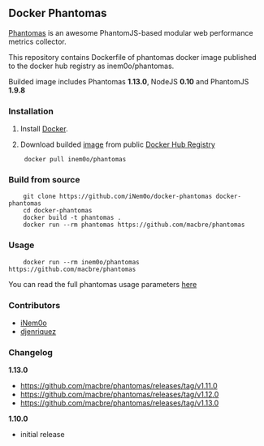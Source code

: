 ## Docker Phantomas

[Phantomas](https://github.com/macbre/phantomas) is an awesome PhantomJS-based modular web performance metrics collector.

This repository contains Dockerfile of phantomas docker image published to the docker hub registry as inem0o/phantomas. 

Builded image includes Phantomas **1.13.0**, NodeJS **0.10** and PhantomJS **1.9.8**
    
### Installation

1. Install [Docker](https://docs.docker.com/installation/#installation).

2. Download builded [image](https://registry.hub.docker.com/u/inem0o/phantomas/) from public [Docker Hub Registry](https://registry.hub.docker.com/) 

        docker pull inem0o/phantomas

### Build from source

		git clone https://github.com/iNem0o/docker-phantomas docker-phantomas
		cd docker-phantomas
		docker build -t phantomas .
	    docker run --rm phantomas https://github.com/macbre/phantomas

### Usage

    	docker run --rm inem0o/phantomas https://github.com/macbre/phantomas

You can read the full phantomas usage parameters [here](https://github.com/macbre/phantomas#parameters)



### Contributors

* [iNem0o](https://github.com/iNem0o)
* [djenriquez](https://github.com/djenriquez)


### Changelog

**1.13.0**
- https://github.com/macbre/phantomas/releases/tag/v1.11.0
- https://github.com/macbre/phantomas/releases/tag/v1.12.0
- https://github.com/macbre/phantomas/releases/tag/v1.13.0

**1.10.0**
- initial release